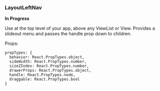 ### LayoutLeftNav

**In Progress**

Use at the top level of your app, above any ViewList or View.
Provides a slideout menu and passes the handle prop down to children.

Props:
```
propTypes: {
  behavior: React.PropTypes.object,
  sideWidth: React.PropTypes.number,
  sizeZIndex: React.PropTypes.number,
  drawerProps: React.PropTypes.object,
  handle: React.PropTypes.node,
  draggable: React.PropTypes.bool
}
```